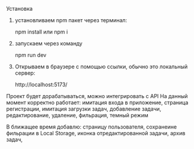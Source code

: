 Установка

1. установливаем npm пакет через терминал: 

    npm install  или  npm i

2. запускаем через команду

    npm run dev

3. Открываем в браузере с помощью ссылки, обычно это локальный сервер:

    http://localhost:5173/

Проект будет дорабатываться, можно интегрировать с API
На данный момент корректно работает:
                                имитация входа в приложение,
                                страница регистрации,
                                имитация загрузки задач,
                                добавление задачи, 
                                редактирование, 
                                удаление, 
                                фильрация,
                                темный режим


В ближащее время добавлю: страницу пользователя,
                          сохранеине фильрации в Local Storage,
                          иконка отредактированной задачи,
                          архив задач,